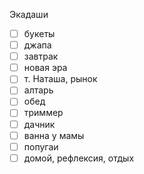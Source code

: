 Экадаши
- [ ] букеты
- [ ] джапа
- [ ] завтрак
- [ ] новая эра
- [ ] т. Наташа, рынок
- [ ] алтарь
- [ ] обед
- [ ] триммер
- [ ] дачник
- [ ] ванна у мамы
- [ ] попугаи
- [ ] домой, рефлексия, отдых